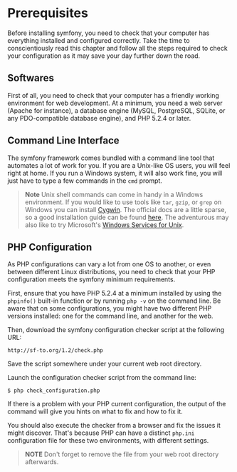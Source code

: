 Prerequisites
=============

Before installing symfony, you need to check that your computer has everything
installed and configured correctly. Take the time to conscientiously read this
chapter and follow all the steps required to check your configuration as it
may save your day further down the road.

Softwares
---------

First of all, you need to check that your computer has a friendly working
environment for web development. At a minimum, you need a web server (Apache
for instance), a database engine (MySQL, PostgreSQL, SQLite, or any
PDO-compatible database engine), and PHP 5.2.4 or later.

Command Line Interface
----------------------

The symfony framework comes bundled with a command line tool that automates a
lot of work for you. If you are a Unix-like OS users, you will feel right at
home. If you run a Windows system, it will also work fine, you will just have
to type a few commands in the `cmd` prompt.

>**Note**
>Unix shell commands can come in handy in a Windows environment.
>If you would like to use tools like `tar`, `gzip`, or `grep` on Windows you
>can install [Cygwin](http://cygwin.com/).  The official docs are a little
>sparse, so a good installation guide can be found
>[here](http://www.soe.ucsc.edu/~you/notes/cygwin-install.html).
>The adventurous may also like to try Microsoft's
>[Windows Services for Unix](http://technet.microsoft.com/en-gb/interopmigration/bb380242.aspx).

PHP Configuration
-----------------

As PHP configurations can vary a lot from one OS to another, or even between
different Linux distributions, you need to check that your PHP configuration
meets the symfony minimum requirements.

First, ensure that you have PHP 5.2.4 at a minimum installed by using the
`phpinfo()` built-in function or by running `php -v` on the command line. Be
aware that on some configurations, you might have two different PHP versions
installed: one for the command line, and another for the web.

Then, download the symfony configuration checker script at the following URL:

    http://sf-to.org/1.2/check.php

Save the script somewhere under your current web root directory.

Launch the configuration checker script from the command line:

    $ php check_configuration.php

If there is a problem with your PHP current configuration, the output of the
command will give you hints on what to fix and how to fix it.

You should also execute the checker from a browser and fix the issues it might
discover. That's because PHP can have a distinct `php.ini` configuration file
for these two environments, with different settings.

>**NOTE**
>Don't forget to remove the file from your web root directory
>afterwards.
